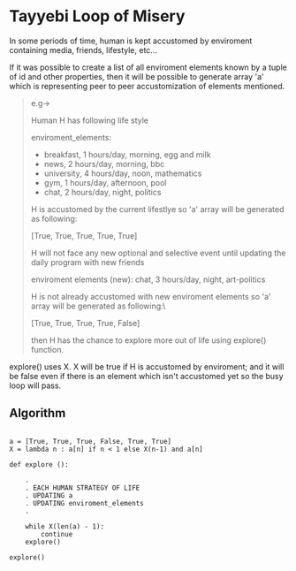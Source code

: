 # Tayyebi Loop of Misery

In some periods of time,
human is kept accustomed by enviroment
containing media, friends, lifestyle, etc...

If it was possible to create
a list of all enviroment elements
known by a tuple of id and other properties,
then it will be possible to generate array 'a'
which is representing peer to peer accustomization of elements mentioned.

> e.g->
>
> Human H has following life style
>
> enviroment_elements:
>   - breakfast, 1 hours/day, morning, egg and milk
>   - news, 2 hours/day, morning, bbc
>   - university, 4 hours/day, noon, mathematics
>   - gym, 1 hours/day, afternoon, pool
>   - chat, 2 hours/day, night, politics
>
> H is accustomed by the current lifestlye
> so 'a' array will be generated as following:
>
> [True, True, True, True, True]
>
> H will not face any new optional and selective event until
> updating the daily program with new friends
>
> enviroment elements (new):
> chat, 3 hours/day, night, art-politics
>
> H is not already accustomed with new enviroment elements
> so 'a' array will be generated as following:\
>
> [True, True, True, True, False]
> 
> then H has the chance to explore more out of life
> using explore() function.

explore() uses X.
X will be true if H is accustomed by enviroment;
and it will be false even if there is an element which isn't accustomed yet
so the busy loop will pass.

## Algorithm

<pre>
<code>
a = [True, True, True, False, True, True]
X = lambda n : a[n] if n < 1 else X(n-1) and a[n]

def explore ():
    
    .
    . EACH HUMAN STRATEGY OF LIFE
    . UPDATING a
    . UPDATING enviroment_elements
    .

    while X(len(a) - 1):
        continue
    explore()

explore()
<code>
</pre>